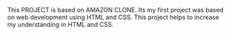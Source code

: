 This PROJECT is based on AMAZON CLONE.
Its my first project was based on web development using HTML and CSS.
This project helps to increase my understanding in HTML and CSS.